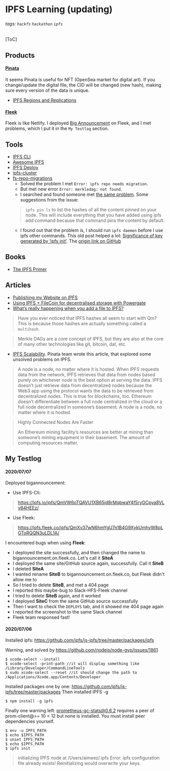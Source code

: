 # IPFS Learning (updating)

###### tags:  `hackfs` `hackathon` `ipfs`

[ToC]

## Products

#### [Pinata](https://pinata.cloud/)

It seems Pinata is useful for NFT (OpenSea market for digital art). If you change/update the digital file, the CID will be changed (new hash), making sure every version of the data is unique.

- [IPFS Regions and Replications](https://medium.com/pinata/ipfs-regions-and-replications-a1e52d60dfdb)

#### [Fleek](https://app.fleek.co/)

Fleek is like Netlify. I deployed [Big Announcement](https://github.com/Aimeedeer/bigannouncement) on Fleek, and I met problems, which I put it in the `My Testlog` section.


## Tools
- [IPFS CLI](https://docs.ipfs.io/install/command-line-quick-start/#install-ipfs)
- [Awesome IPFS](https://awesome.ipfs.io/tools/)
- [IPFS Deploy](https://github.com/ipfs-shipyard/ipfs-deploy)
- [ipfs-cluster](https://github.com/ipfs/ipfs-cluster)
- [fs-repo-migrations](https://github.com/ipfs/fs-repo-migrations/blob/master/run.md)
    - Solved the problem I met 
    `Error: ipfs repo needs migration`. 
    - But met new error `Error: merkledag: not found`.
    - I searched and found someone met [the same problem](https://discuss.ipfs.io/t/error-merkledag-not-found/951). Some suggestions from the issue:
    > `ipfs pin ls` to list the hashes of all the content pinned on your node. This will include everything that you have added using ipfs add command because that command pins the content by default.
    - I found out that the problem is, I should run `ipfs daemon` before I use ipfs other commands. This old post helped a lot: [Significance of key generated by ‘ipfs init’](https://discuss.ipfs.io/t/significance-of-key-generated-by-ipfs-init/279). The [origin link on GitHub](https://github.com/ipfs-inactive/faq/issues/166#issuecomment-242868415)

## Books
- [The IPFS Primer](https://flyingzumwalt.gitbooks.io/decentralized-web-primer/SUMMARY.html) 

## Articles
- [Publishing my Website on IPFS](http://justinpoliachik.com/posts/2020-03_ipfs_website/)
- [Using IPFS + FileCoin for decentralised storage with Powergate](https://medium.com/@samikshan/using-ipfs-filecoin-for-decentralised-storage-with-powergate-71ffe42f8c09)
- [What’s really happening when you add a file to IPFS?](https://medium.com/textileio/whats-really-happening-when-you-add-a-file-to-ipfs-ae3b8b5e4b0f)
>Have you ever noticed that IPFS hashes all seem to start with Qm? This is because those hashes are actually something called a `multihash`. 

>Merkle DAGs are a core concept of IPFS, but they are also at the core of many other technologies like git, bitcoin, dat, etc.

- [IPFS Scalability](https://medium.com/pinata/ipfs-scalability-f0a6f8a7d42b). Pinata team wrote this article, that explored some unsolved problems on IPFS. 
> A node is a node, no matter where it is hosted. When IPFS requests data from the network, IPFS retrieves that data from nodes based purely on whichever node is the best option at serving the data. IPFS doesn’t just retrieve data from decentralized nodes because the Web3 app using the protocol wants the data to be retrieved from decentralized nodes. This is true for blockchains, too. Ethereum doesn’t differentiate between a full node centralized in the cloud or a full node decentralized in someone’s basement. A node is a node, no matter where it is hosted.

> Highly Connected Nodes Are Faster
> 
> An Ethereum mining facility’s resources are better at mining than someone’s mining equipment in their basement. The amount of computing resources matter. 

## My Testlog

#### 2020/07/07

Deployed bigannouncement:
- Use IPFS-Cli: 
>https://ipfs.io/ipfs/QmVW6oTQAVU1XB65jd8rMqbwaY4f5ryGCpya8VLv84HEEz/
- Use Fleek: 
>https://ipfs.fleek.co/ipfs/QmXv37wN6hmYgU7n1B4G9XykUmhyW8pLGToRQQN3uLDL1A/
 
I encountered bugs when using **Fleek**:
- I deployed the site successfully, and then changed the name to bigannouncement.on.fleek.co. Let's call it **SiteA**
- I deployed the same site/GitHub source again, successfully. Call it **SiteB**
- I deleted **SiteA**
- I wanted rename **SiteB** to bigannouncement.on.fleek.co, but Fleek didn't allow me to
- So I tried to delete **SiteB**, and met a 404 page
- I reported this maybe-bug to Slack-HFS-Fleek channel
- I tried to delete **SiteB** again, and it worked
- I deployed **SiteC** from the same GitHub source successfully
- Then I want to check the `DEPLOYS` tab, and it showed me 404 page again
- I reported the screenshot to the same Slack channel
- Fleek team responsed fast!
  
#### 2020/07/06

Installed ipfs: https://github.com/ipfs/js-ipfs/tree/master/packages/ipfs

Warning, and solved by https://github.com/nodejs/node-gyp/issues/1861

```
$ xcode-select --install
$ xcode-select -print-path //it will display something like /Library/Developer/CommandLineTools
$ sudo xcode-select --reset //it should change the path to /Applications/Xcode.app/Contents/Developer
```

Installed packages one by one: https://github.com/ipfs/js-ipfs/tree/master/packages
Then installed IPFS -g

```
$ npm install -g ipfs
```

Finally one warning left:
prometheus-gc-stats@0.6.2 requires a peer of prom-client@>= 10 < 12 but none is installed. You must install peer dependencies yourself.

```
$ env -u IPFS_PATH
$ echo $IPFS_PATH
$ unset IPFS_PATH
$ echo $IPFS_PATH
$ ipfs init
```

> initializing IPFS node at /Users/aimeez/.ipfs
> Error: ipfs configuration file already exists!
> Reinitializing would overwrite your keys.







